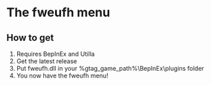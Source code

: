 # The fweufh menu
## How to get
1. Requires BepInEx and Utilla
2. Get the latest release
3. Put fweufh.dll in your %gtag_game_path%\BepInEx\plugins folder
4. You now have the fweufh menu!
